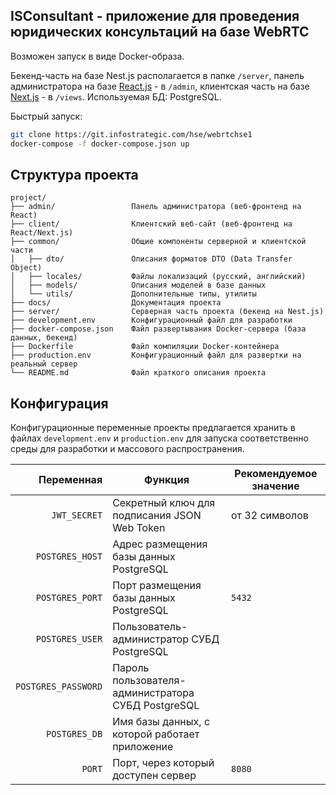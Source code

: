 ## ISConsultant - приложение для проведения юридических консультаций на базе WebRTC

Возможен запуск в виде Docker-образа.

Бекенд-часть на базе Nest.js располагается в папке `/server`, панель администратора на базе [React.js](https://reactjs.org) - в `/admin`, клиентская часть на базе [Next.js](https://nextjs.org) - в `/views`. Используемая БД: PostgreSQL.

Быстрый запуск:

```bash
git clone https://git.infostrategic.com/hse/webrtchse1
docker-compose -f docker-compose.json up
```

## Структура проекта

```
project/
├── admin/                 Панель администратора (веб-фронтенд на React)
├── client/                Клиентский веб-сайт (веб-фронтенд на React/Next.js)
├── common/                Общие компоненты серверной и клиентской части
│   ├── dto/               Описания форматов DTO (Data Transfer Object)
│   ├── locales/           Файлы локализаций (русский, английский)
│   ├── models/            Описания моделей в базе данных
│   └── utils/             Дополнительные типы, утилиты
├── docs/                  Документация проекта
├── server/                Серверная часть проекта (бекенд на Nest.js)
├── development.env        Конфигурационный файл для разработки
├── docker-compose.json    Файл развертывания Docker-сервера (база данных, бекенд)
├── Dockerfile             Файл компиляции Docker-контейнера
├── production.env         Конфигурационный файл для развертки на реальный сервер
└── README.md              Файл краткого описания проекта
```

## Конфигурация

Конфигурационные переменные проекты предлагается хранить в файлах `development.env` и `production.env` для запуска соответственно среды для разработки и массового распространения.

|          Переменная | Функция                                            | Рекомендуемое значение |
| ------------------: | -------------------------------------------------- | ---------------------- |
|        `JWT_SECRET` | Секретный ключ для подписания JSON Web Token       | от 32 символов         |
|     `POSTGRES_HOST` | Адрес размещения базы данных PostgreSQL            |
|     `POSTGRES_PORT` | Порт размещения базы данных PostgreSQL             | `5432`                 |
|     `POSTGRES_USER` | Пользователь-администратор СУБД PostgreSQL         |
| `POSTGRES_PASSWORD` | Пароль пользователя-администратора СУБД PostgreSQL |
|       `POSTGRES_DB` | Имя базы данных, с которой работает приложение     |
|              `PORT` | Порт, через который доступен сервер                | `8080`                 |
